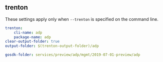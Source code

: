 
## trenton

These settings apply only when `--trenton` is specified on the command line.

``` yaml $(trenton)
trenton:
    cli-name: adp
    package-name: adp
clear-output-folder: true
output-folder: $(trenton-output-folder)/adp
```

```yaml $(tag) == 'package-2020-07-01-preview' && $(trenton)
gosdk-folder: services/preview/adp/mgmt/2019-07-01-preview/adp
```
